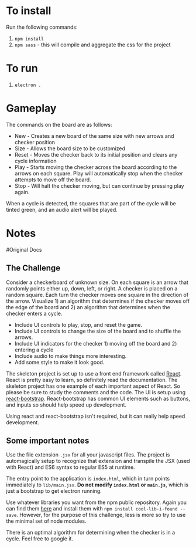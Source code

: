 # To install
Run the following commands:
1. `npm install`
1. `npm sass` - this will compile and aggregate the css for the project 

# To run
1. `electron .`

# Gameplay

The commands on the board are as follows:
- New - Creates a new board of the same size with new arrows and checker position
- Size - Allows the board size to be customized
- Reset - Moves the checker back to its initial position and clears any cycle information
- Play - Starts moving the checker across the board according to the arrows on each square.  Play will automatically stop when the checker attempts to move off the board.
- Stop - Will halt the checker moving, but can continue by pressing play again.

When a cycle is detected, the squares that are part of the cycle will be tinted green, and an audio alert will be played.

# Notes
 


#Original Docs

## The Challenge

Consider a checkerboard of unknown size. On each square is an arrow that randomly points either up, down, 
left, or right. A checker is placed on a random square. Each turn the checker moves one square in the direction 
of the arrow. Visualize 1) an algorithm that determines if the checker moves off the edge of the board and 2) an algorithm that determines when the checker enters a cycle.

  - Include UI controls to play, stop, and reset the game.
  - Include UI controls to change the size of the board and to shuffle the arrows.
  - Include UI indicators for the checker 1) moving off the board and 2) entering a cycle
  - Include audio to make things more interesting.
  - Add some style to make it look good.
  
The skeleton project is set up to use a front end framework called [React](https://facebook.github.io/react/). React is pretty easy to learn, so definitely read the documentation. The skeleton project has one example of each important aspect of React. So please be sure to study the comments and the code.
The UI is setup using [react-bootstrap](http://react-bootstrap.github.io/components.html). React-bootstrap has
common UI elements such as buttons, and inputs so should help speed up development.

Using react and react-bootstrap isn't required, but it can really help speed development.

## Some important notes

Use the file extension `.jsx` for all your javascript files. The project is automagically setup to recognize that extension and transpile the JSX (used with React) and ES6 syntax to regular ES5 at runtime.

The entry point to the application is `index.html`, which in turn points immediately to `lib/main.jsx`. **Do not modify `index.html` or `main.js`**, which is just a bootstrap to get electron running.

Use whatever libraries you want from the npm public repository. Again you can find them [here](https://www.npmjs.com/) and install them with `npm install cool-lib-i-found --save`. However, for the purpose of this challenge, less is more so try to use the minimal set of node modules.

There is an optimal algorithm for determining when the checker is in a cycle. Feel free to google it.